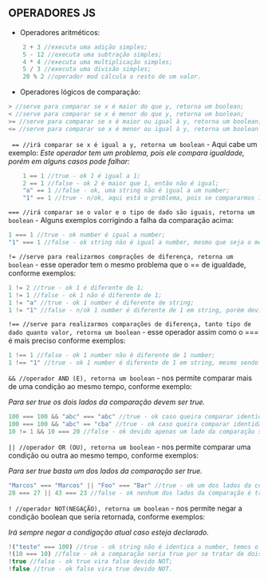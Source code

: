 ## OPERADORES JS
- Operadores aritméticos:

```javascript
    2 + 3 //executa uma adição simples;
    5 - 12 //executa uma subtração simples;
    4 * 4 //executa uma multiplicação simples;
    5 / 3 //executa uma divisão simples;
    20 % 2 //operador mod cálcula o resto de um valor.
```
- Operadores lógicos de comparação:

```javascript
> //serve para comparar se x é maior do que y, retorna um boolean;
< //serve para comparar se x é menor do que y, retorna um boolean;
>= //serve para comparar se x é maior ou igual à y, retorna um boolean;
<= //serve para comparar se x é menor ou igual à y, retorna um boolean.
```

` == //irá comparar se x é igual a y, retorna um boolean` - Aqui cabe um exemplo:
*Este operador tem um problema, pois ele compara igualdade, porém em alguns casos pode falhar:*

```javascript
    1 == 1 //true - ok 1 é igual a 1;
    2 == 1 //false - ok 2 é maior que 1, então não é igual;
    "a" == 1 //false - ok, uma string não é igual a um number;
    "1" == 1 //true - n/ok, aqui está o problema, pois se compararmos 1 number e 1 string ele acusa que são iguais, isso pode comprometer o código, nesse caso é aconselhável utilizar o operador ===.
```

`=== //irá comparar se o valor e o tipo de dado são iguais, retorna um boolean` - Alguns exemplos corrigindo a falha da comparação acima:

```javascript
1 === 1 //true - ok number é igual a number;
"1" === 1 //false - ok string não é igual a number, mesmo que seja o mesmo valor.
```

`!= //serve para realizarmos comprações de diferença, retorna um boolean`  - esse operador tem o mesmo problema que o == de igualdade, conforme exemplos:

```javascript
1 != 2 //true - ok 1 é diferente de 1;
1 != 1 //false - ok 1 não é diferente de 1;
1 != "a" //true - ok 1 number é diferente de string;
1 != "1" //false - n/ok 1 number é diferente de 1 em string, porém devido ter o mesmo valor o dado o sistema entende que não são diferentes.
```

`!== //serve para realizarmos comparações de diferença, tanto tipo de dado quanto valor, retorna um boolean` - esse operador assim como o === é mais preciso conforme exemplos:

```javascript
1 !== 1 //false - ok 1 number não é diferente de 1 number;
1 !== "1" //true - ok 1 number é diferente de 1 em string, mesmo sendo mesmo valor.
```

`&& //operador AND (E), retorna um boolean` - nos permite comparar mais de uma condição ao mesmo tempo, conforme exemplo:

*Para ser true os dois lados da comparação devem ser true.*
```javascript
100 === 100 && "abc" === "abc" //true - ok caso queira comparar identidade de valor e tipo de dado;
100 === 100 && "abc" == "cba" //true - ok caso queira comparar identidade de valor e tipo de dado no primeiro caso e apenas igualdade de tipo de dado no segundo caso;
10 != 1 && 10 === 20 //false - ok devido apenas um lado da comparação ser true.
```

`|| //operador OR (OU), retorna um boolean` - nos permite comparar uma condição ou outra ao mesmo tempo, conforme exemplos:

*Para ser true basta um dos lados da comparação ser true.*
```javascript
"Marcos" === "Marcos" || "Foo" === "Bar" //true - ok um dos lados da comparação é true;
28 === 27 || 43 === 23 //false - ok nenhum dos lados da comparação é true.
```

`! //operador NOT(NEGAÇÃO), retorna um boolean` - nos permite negar a condição boolean que seria retornada, conforme exemplos:

*Irá sempre negar a condigação atual caso esteja declarado.*
```javascript
!("teste" === 100) //true - ok string não é identica a number, temos o NOT;
!(10 === 10) //false - ok a comparação seria true por se tratar de dois numbers, mas temos o NOT;
!true //false - ok true vira false devido NOT;
!false //true - ok false vira true devido NOT.
```
